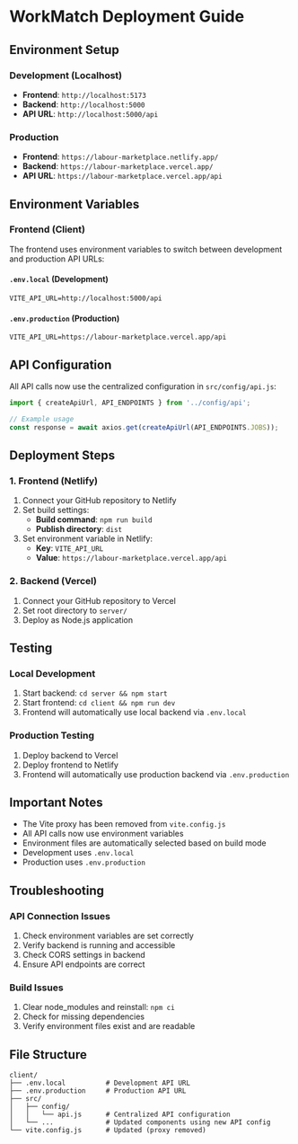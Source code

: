 # WorkMatch Deployment Guide

## Environment Setup

### Development (Localhost)
- **Frontend**: `http://localhost:5173`
- **Backend**: `http://localhost:5000`
- **API URL**: `http://localhost:5000/api`

### Production
- **Frontend**: `https://labour-marketplace.netlify.app/`
- **Backend**: `https://labour-marketplace.vercel.app/`
- **API URL**: `https://labour-marketplace.vercel.app/api`

## Environment Variables

### Frontend (Client)
The frontend uses environment variables to switch between development and production API URLs:

#### `.env.local` (Development)
```
VITE_API_URL=http://localhost:5000/api
```

#### `.env.production` (Production)
```
VITE_API_URL=https://labour-marketplace.vercel.app/api
```

## API Configuration

All API calls now use the centralized configuration in `src/config/api.js`:

```javascript
import { createApiUrl, API_ENDPOINTS } from '../config/api';

// Example usage
const response = await axios.get(createApiUrl(API_ENDPOINTS.JOBS));
```

## Deployment Steps

### 1. Frontend (Netlify)
1. Connect your GitHub repository to Netlify
2. Set build settings:
   - **Build command**: `npm run build`
   - **Publish directory**: `dist`
3. Set environment variable in Netlify:
   - **Key**: `VITE_API_URL`
   - **Value**: `https://labour-marketplace.vercel.app/api`

### 2. Backend (Vercel)
1. Connect your GitHub repository to Vercel
2. Set root directory to `server/`
3. Deploy as Node.js application

## Testing

### Local Development
1. Start backend: `cd server && npm start`
2. Start frontend: `cd client && npm run dev`
3. Frontend will automatically use local backend via `.env.local`

### Production Testing
1. Deploy backend to Vercel
2. Deploy frontend to Netlify
3. Frontend will automatically use production backend via `.env.production`

## Important Notes

- The Vite proxy has been removed from `vite.config.js`
- All API calls now use environment variables
- Environment files are automatically selected based on build mode
- Development uses `.env.local`
- Production uses `.env.production`

## Troubleshooting

### API Connection Issues
1. Check environment variables are set correctly
2. Verify backend is running and accessible
3. Check CORS settings in backend
4. Ensure API endpoints are correct

### Build Issues
1. Clear node_modules and reinstall: `npm ci`
2. Check for missing dependencies
3. Verify environment files exist and are readable

## File Structure
```
client/
├── .env.local          # Development API URL
├── .env.production     # Production API URL
├── src/
│   ├── config/
│   │   └── api.js      # Centralized API configuration
│   └── ...             # Updated components using new API config
└── vite.config.js      # Updated (proxy removed)
``` 